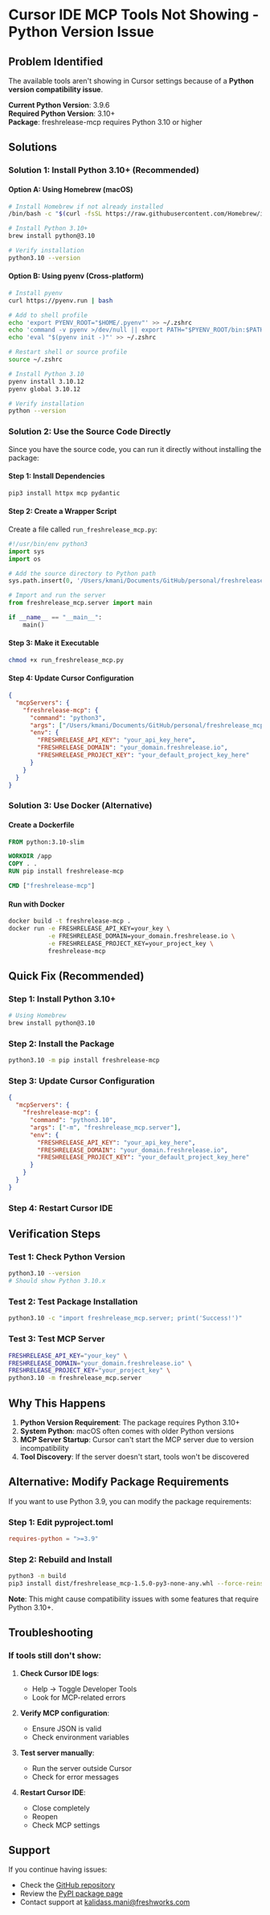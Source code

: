 # Cursor IDE MCP Tools Not Showing - Python Version Issue

## Problem Identified
The available tools aren't showing in Cursor settings because of a **Python version compatibility issue**.

**Current Python Version**: 3.9.6  
**Required Python Version**: 3.10+  
**Package**: freshrelease-mcp requires Python 3.10 or higher

## Solutions

### Solution 1: Install Python 3.10+ (Recommended)

#### Option A: Using Homebrew (macOS)
```bash
# Install Homebrew if not already installed
/bin/bash -c "$(curl -fsSL https://raw.githubusercontent.com/Homebrew/install/HEAD/install.sh)"

# Install Python 3.10+
brew install python@3.10

# Verify installation
python3.10 --version
```

#### Option B: Using pyenv (Cross-platform)
```bash
# Install pyenv
curl https://pyenv.run | bash

# Add to shell profile
echo 'export PYENV_ROOT="$HOME/.pyenv"' >> ~/.zshrc
echo 'command -v pyenv >/dev/null || export PATH="$PYENV_ROOT/bin:$PATH"' >> ~/.zshrc
echo 'eval "$(pyenv init -)"' >> ~/.zshrc

# Restart shell or source profile
source ~/.zshrc

# Install Python 3.10
pyenv install 3.10.12
pyenv global 3.10.12

# Verify installation
python --version
```

### Solution 2: Use the Source Code Directly

Since you have the source code, you can run it directly without installing the package:

#### Step 1: Install Dependencies
```bash
pip3 install httpx mcp pydantic
```

#### Step 2: Create a Wrapper Script
Create a file called `run_freshrelease_mcp.py`:

```python
#!/usr/bin/env python3
import sys
import os

# Add the source directory to Python path
sys.path.insert(0, '/Users/kmani/Documents/GitHub/personal/freshrelease_mcp/src')

# Import and run the server
from freshrelease_mcp.server import main

if __name__ == "__main__":
    main()
```

#### Step 3: Make it Executable
```bash
chmod +x run_freshrelease_mcp.py
```

#### Step 4: Update Cursor Configuration
```json
{
  "mcpServers": {
    "freshrelease-mcp": {
      "command": "python3",
      "args": ["/Users/kmani/Documents/GitHub/personal/freshrelease_mcp/run_freshrelease_mcp.py"],
      "env": {
        "FRESHRELEASE_API_KEY": "your_api_key_here",
        "FRESHRELEASE_DOMAIN": "your_domain.freshrelease.io",
        "FRESHRELEASE_PROJECT_KEY": "your_default_project_key_here"
      }
    }
  }
}
```

### Solution 3: Use Docker (Alternative)

#### Create a Dockerfile
```dockerfile
FROM python:3.10-slim

WORKDIR /app
COPY . .
RUN pip install freshrelease-mcp

CMD ["freshrelease-mcp"]
```

#### Run with Docker
```bash
docker build -t freshrelease-mcp .
docker run -e FRESHRELEASE_API_KEY=your_key \
           -e FRESHRELEASE_DOMAIN=your_domain.freshrelease.io \
           -e FRESHRELEASE_PROJECT_KEY=your_project_key \
           freshrelease-mcp
```

## Quick Fix (Recommended)

### Step 1: Install Python 3.10+
```bash
# Using Homebrew
brew install python@3.10
```

### Step 2: Install the Package
```bash
python3.10 -m pip install freshrelease-mcp
```

### Step 3: Update Cursor Configuration
```json
{
  "mcpServers": {
    "freshrelease-mcp": {
      "command": "python3.10",
      "args": ["-m", "freshrelease_mcp.server"],
      "env": {
        "FRESHRELEASE_API_KEY": "your_api_key_here",
        "FRESHRELEASE_DOMAIN": "your_domain.freshrelease.io",
        "FRESHRELEASE_PROJECT_KEY": "your_default_project_key_here"
      }
    }
  }
}
```

### Step 4: Restart Cursor IDE

## Verification Steps

### Test 1: Check Python Version
```bash
python3.10 --version
# Should show Python 3.10.x
```

### Test 2: Test Package Installation
```bash
python3.10 -c "import freshrelease_mcp.server; print('Success!')"
```

### Test 3: Test MCP Server
```bash
FRESHRELEASE_API_KEY="your_key" \
FRESHRELEASE_DOMAIN="your_domain.freshrelease.io" \
FRESHRELEASE_PROJECT_KEY="your_project_key" \
python3.10 -m freshrelease_mcp.server
```

## Why This Happens

1. **Python Version Requirement**: The package requires Python 3.10+
2. **System Python**: macOS often comes with older Python versions
3. **MCP Server Startup**: Cursor can't start the MCP server due to version incompatibility
4. **Tool Discovery**: If the server doesn't start, tools won't be discovered

## Alternative: Modify Package Requirements

If you want to use Python 3.9, you can modify the package requirements:

### Step 1: Edit pyproject.toml
```toml
requires-python = ">=3.9"
```

### Step 2: Rebuild and Install
```bash
python3 -m build
pip3 install dist/freshrelease_mcp-1.5.0-py3-none-any.whl --force-reinstall
```

**Note**: This might cause compatibility issues with some features that require Python 3.10+.

## Troubleshooting

### If tools still don't show:

1. **Check Cursor IDE logs**:
   - Help → Toggle Developer Tools
   - Look for MCP-related errors

2. **Verify MCP configuration**:
   - Ensure JSON is valid
   - Check environment variables

3. **Test server manually**:
   - Run the server outside Cursor
   - Check for error messages

4. **Restart Cursor IDE**:
   - Close completely
   - Reopen
   - Check MCP settings

## Support

If you continue having issues:
- Check the [GitHub repository](https://github.com/your-repo/freshrelease-mcp)
- Review the [PyPI package page](https://pypi.org/project/freshrelease-mcp/)
- Contact support at kalidass.mani@freshworks.com



